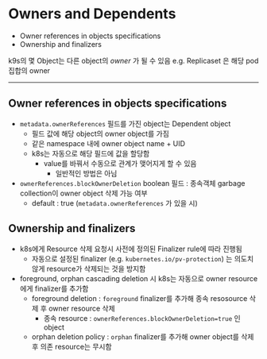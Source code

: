 # Owners and Dependents

- Owner references in objects specifications
- Ownership and finalizers

k9s의 몇 Object는 다른 object의 _owner_ 가 될 수 있음 e.g. Replicaset 은 해당 pod 집합의 owner

---

## Owner references in objects specifications

- `metadata.ownerReferences` 필드를 가진 object는 Dependent object
    - 필드 값에 해당 object의 owner object를 가짐
    - 같은 namespace 내에 owner object name + UID
    - k8s는 자동으로 해당 필드에 값을 할당함
        - value를 바꿔서 수동으로 관계가 맺어지게 할 수 있음
            - 일반적인 방법은 아님
- `ownerReferences.blockOwnerDeletion` boolean 필드 : 종속객체 garbage collection이 owner object 삭제 가능 여부
    - default : true (`metadata.ownerReferences` 가 있을 시)

## Ownership and finalizers

- k8s에게 Resource 삭제 요청시 사전에 정의된 Finalizer rule에 따라 진행됨
    - 자동으로 설정된 finalizer (e.g. `kubernetes.io/pv-protection`) 는 의도치않게 resource가 삭제되는 것을 방지함
- foreground, orphan cascading deletion 시 k8s는 자동으로 owner resource에게 finalizer를 추가함
    - foreground deletion : `foreground` finalizer를 추가해 종속 resosource 삭제 후 owner resource 삭제
        - 종속 resource : `ownerReferences.blockOwnerDeletion=true` 인 object
    - orphan deletion policy : `orphan` finalizer를 추가해 owner object를 삭제 후 의존 resource는 무시함
